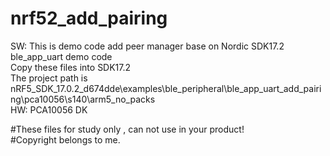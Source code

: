 # nrf52_add_pairing
SW:
This is demo code add peer manager base on Nordic SDK17.2 ble_app_uart demo code    
Copy these files into SDK17.2      
The project path is nRF5_SDK_17.0.2_d674dde\examples\ble_peripheral\ble_app_uart_add_pairing\pca10056\s140\arm5_no_packs      
HW:
PCA10056 DK



#These files for study only , can not use in your product!        
#Copyright belongs to me.
